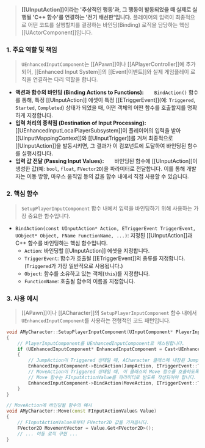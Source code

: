 > **[[UInputAction]]이라는 '추상적인 행동'과, 그 행동이 발동되었을 때 실제로 실행될 'C++ 함수'를 연결하는 '전기 배선판'입니다.** 플레이어의 입력이 최종적으로 어떤 코드를 실행할지를 결정하는 바인딩(Binding) 로직을 담당하는 핵심 [[UActorComponent]]입니다.

### **1. 주요 역할 및 책임**
> `UEnhancedInputComponent`는 [[APawn]]이나 [[APlayerController]]에 추가되어, [[Enhanced Input System]]의 [[Event|이벤트]]와 실제 게임플레이 로직을 연결하는 다리 역할을 합니다.
* **액션과 함수의 바인딩 (Binding Actions to Functions):**
      `BindAction()` 함수를 통해, 특정 [[UInputAction]] 에셋이 특정 [[ETriggerEvent]](예: `Triggered`, `Started`, `Completed`) 상태가 되었을 때, 어떤 객체의 어떤 함수를 호출할지를 명확하게 지정합니다.
* **입력 처리의 종착점 (Destination of Input Processing):**
      [[UEnhancedInputLocalPlayerSubsystem]]이 플레이어의 입력을 받아 [[UInputMappingContext]]와 [[UInputTrigger]]를 거쳐 최종적으로 [[UInputAction]]을 발동시키면, 그 결과가 이 컴포넌트에 도달하여 바인딩된 함수를 실행시킵니다.
* **입력 값 전달 (Passing Input Values):**
      바인딩된 함수에 [[UInputAction]]이 생성한 값(예: `bool`, `float`, `FVector2D`)을 파라미터로 전달합니다. 이를 통해 개발자는 이동 방향, 마우스 움직임 등의 값을 함수 내에서 직접 사용할 수 있습니다.

### **2. 핵심 함수**
> `SetupPlayerInputComponent` 함수 내에서 입력을 바인딩하기 위해 사용하는 가장 중요한 함수입니다.
* `BindAction(const UInputAction* Action, ETriggerEvent TriggerEvent, UObject* Object, FName FunctionName, ...)`:
	지정된 [[UInputAction]]과 C++ 함수를 바인딩하는 핵심 함수입니다.
	* `Action`:
	바인딩할 [[UInputAction]] 에셋을 지정합니다.
	* `TriggerEvent`:
	함수가 호출될 [[ETriggerEvent]]의 종류를 지정합니다. (`Triggered`가 가장 일반적으로 사용됩니다.)
	* `Object`: 
	함수를 소유하고 있는 객체(`this`)를 지정합니다.
	* `FunctionName`: 
	호출될 함수의 이름을 지정합니다.

### **3. 사용 예시**
> [[APawn]]이나 [[ACharacter]]의 `SetupPlayerInputComponent` 함수 내에서 `UEnhancedInputComponent`를 사용하는 전형적인 코드 패턴입니다.

```cpp
void AMyCharacter::SetupPlayerInputComponent(UInputComponent* PlayerInputComponent)
{
	// PlayerInputComponent를 UEnhancedInputComponent로 캐스팅합니다.
	if (UEnhancedInputComponent* EnhancedInputComponent = Cast<UEnhancedInputComponent>(PlayerInputComponent))
	{
		// JumpAction이 Triggered 상태일 때, ACharacter 클래스에 내장된 Jump 함수를 호출하도록 바인딩합니다.
		EnhancedInputComponent->BindAction(JumpAction, ETriggerEvent::Triggered, this, &ACharacter::Jump);
		// MoveAction이 Triggered 상태일 때, 이 클래스의 Move 함수를 호출하도록 바인딩합니다.
		// Move 함수는 FInputActionValue를 파라미터로 받도록 작성되어야 합니다.
		EnhancedInputComponent->BindAction(MoveAction, ETriggerEvent::Triggered, this, &AMyCharacter::Move);
	}
}

// MoveAction에 바인딩될 함수의 예시
void AMyCharacter::Move(const FInputActionValue& Value)
{
	// FInputActionValue로부터 FVector2D 값을 가져옵니다.
	FVector2D MovementVector = Value.Get<FVector2D>();
	// ... 이동 로직 구현 ...
}
```